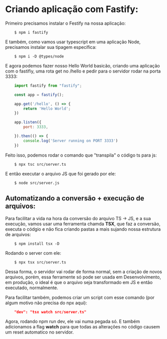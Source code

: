 # Criando aplicação com Fastify:

Primeiro precisamos instalar o Festify na nossa aplicação:

```shell
    $ npm i fastify
```

E também, como vamos usar typescript em uma aplicação Node, precisamos instalar sua tipagem específica:

```shell
    $ npm i -D @types/node
```

E agora podemos fazer nosso Hello World basicão, criando uma aplicação com o fastifiy, uma rota get no /hello e pedir para o servidor rodar na porta 3333:

```js
    import fastify from "fastify";

    const app = fastify();

    app.get('/hello', () => {
        return 'Hello World';
    })

    app.listen({
        port: 3333,

    }).then(() => {
        console.log('Server running on PORT 3333')
    })
```

Feito isso, podemos rodar o comando que "transpila" o código ts para js: 

```shell
    $ npx tsc src/server.ts
```

E então executar o arquivo JS que foi gerado por ele:

```shell
    $ node src/server.js
```

## Automatizando a conversão + execução de arquivos:
Para facilitar a vida na hora da conversão do arquivo TS -> JS, e a sua execução, vamos usar uma ferramenta chamda **TSX**, que faz a conversão, executa o códgio e não fica criando pastas a mais sujando nossa estrutura de arquivos:

```shell
    $ npm install tsx -D
```

Rodando o server com ele:

```shell
    $ npx tsx src/server.ts
```

Dessa forma, o servidor vai rodar de forma normal, sem a criação de novos arquivos, porém, essa ferramente só pode ser usada em Desenvolvimento, em produção, o ideal é que o arquivo seja transformado em JS e então executado, normalmente.

Para facilitar também, podemos criar um script com esse comando (por algum motivo não precisa do npx aqui):

```json
    "dev": "tsx watch src/server.ts"
```

Agora, rodando npm run dev, ele vai numa pegada só. E também adicionamos a flag **watch** para que todas as alterações no código causem um reset automatico no servidor.